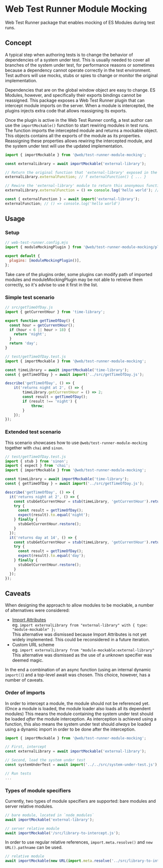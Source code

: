 # Web Test Runner Module Mocking

Web Test Runner package that enables mocking of ES Modules during test runs.

## Concept

A typical step when authoring tests is to change the behavior of dependencies of a system under test. This is usually needed to cover all branches of the system under test, for performance reasons or sometimes because a dependency cannot operate correctly in the test environment. Test authors will use mocks, stubs or spies to change or monitor the original implementation.

Dependencies that are on the global window object are easy to change. ES Modules, however, and specifically their exports bindings cannot be reassigned. This package exposes a Web Test Runner plugin that can intercept module imports on the server. When a module is intercepted, the plugins injects extra code that allows reassigning its exports.

Once the plugin is active in the Web Test Runner config, a test author can use the `importMockable()` function to start rewiring modules in test runs. The function imports the intercepted module and returns a mockable object. This objects contains all the exports of the module as its properties. Reassigning these properties allows rewiring the intercepted module, and the system under test will use the updated implementation.

```js
import { importMockable } from '@web/test-runner-module-mocking';

const externalLibrary = await importMockable('external-library');

// Return the original function that 'external-library' exposed in the `externalFunction` named export
externalLibrary.externalFunction; // f externalFunction() { ... }

// Rewire the 'external-library' module to return this anonymous function as the `externalFunction` export
externalLibrary.externalFunction = () => console.log('hello world'); // () => console.log('hello world')

const { externalFunction } = await import('external-library');
externalFunction; // () => console.log('hello world')
```

## Usage

### Setup

```js
// web-test-runner.config.mjs
import { moduleMockingPlugin } from '@web/test-runner-module-mocking/plugin.js';

export default {
  plugins: [moduleMockingPlugin()],
};
```

Take care of the plugins order, some plugins can modify path of imported modules and moduleMockingPlugin may be not able to retreive them correctly, so it's advise to use it first in the list.

### Simple test scenario

```js
// src/getTimeOfDay.js
import { getCurrentHour } from 'time-library';

export function getTimeOfDay() {
  const hour = getCurrentHour();
  if (hour < 6 || hour > 18) {
    return 'night';
  }
  return 'day';
}
```

```js
// test/getTimeOfDay.test.js
import { importMockable } from '@web/test-runner-module-mocking';

const timeLibrary = await importMockable('time-library');
const { getTimeOfDay } = await import('../src/getTimeOfDay.js');

describe('getTimeOfDay', () => {
    it('returns night at 2', () => {
        timeLibrary.getCurrentHour = () => 2;
        const result = getTimeOfDay();
        if (result !== 'night') {
            throw;
        }
    });
});
```

### Extended test scenario

This scenario showcases how to use `@web/test-runner-module-mocking` together with `chai` and `sinon`.

```js
// test/getTimeOfDay.test.js
import { stub } from 'sinon';
import { expect } from 'chai';
import { importMockable } from '@web/test-runner-module-mocking';

const timeLibrary = await importMockable('time-library');
const { getTimeOfDay } = await import('../src/getTimeOfDay.js');

describe('getTimeOfDay', () => {
  it('returns night at 2', () => {
    const stubGetCurrentHour = stub(timeLibrary, 'getCurrentHour').returns(2);
    try {
      const result = getTimeOfDay();
      expect(result).to.equal('night');
    } finally {
      stubGetCurrentHour.restore();
    }
  });
  it('returns day at 14', () => {
    const stubGetCurrentHour = stub(timeLibrary, 'getCurrentHour').returns(14);
    try {
      const result = getTimeOfDay();
      expect(result).to.equal('day');
    } finally {
      stubGetCurrentHour.restore();
    }
  });
});
```

## Caveats

When designing the approach to allow modules to be mockable, a number of alternatives were considered:

- [Import Attributes](https://github.com/tc39/proposal-import-attributes)  
  eg. `import externalLibrary from "external-library" with { type: "module-mockable" };`  
  This alternative was dismissed because Import Attributes is not yet widely implemented. This could be reconsidered in a future iteration.
- Custom URL scheme  
  eg. `import externalLibrary from "module-mockable:external-library"`  
  This alternative was dismissed as the use of a unknown specifier was deemed magic.

In the end a combination of an async function (using an internal dynamic `import()`) and a top-level await was chosen. This choice, however, has a number of caveats.

### Order of imports

In order to intercept a module, the module should not be referenced yet. (Once a module is loaded, the module loader also loads all its dependent modules) This means the module containing the system under test should be loaded _after_ the module interception. As interception is achieved using a function, this also means the system under test should _always_ be loaded using a dynamic import in order to be done after the interception.

```js
import { importMockable } from '@web/test-runner-module-mocking';

// First, intercept
const externalLibrary = await importMockable('external-library');

// Second, load the system under test
const systemUnderTest = await import('../../src/system-under-test.js');

// Run tests
...
```

### Types of module specifiers

Currently, two types of module specifiers are supported: bare modules and server relative modules.

```javascript
// bare module, located in `node_modules`
await importMockable('external-library');

// server relative module
await importMockable('/src/library-to-intercept.js');
```

In order to use regular relative references, `import.meta.resolve()` and `new URL().pathname` can be used.

```javascript
// relative module
await importMockable(new URL(import.meta.resolve('../src/library-to-intercept.js')).pathname);
```

